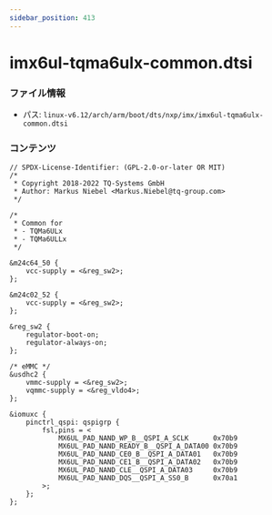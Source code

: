 ```yaml
---
sidebar_position: 413
---
```

# imx6ul-tqma6ulx-common.dtsi

### ファイル情報

- パス: `linux-v6.12/arch/arm/boot/dts/nxp/imx/imx6ul-tqma6ulx-common.dtsi`

### コンテンツ

```dtsi
// SPDX-License-Identifier: (GPL-2.0-or-later OR MIT)
/*
 * Copyright 2018-2022 TQ-Systems GmbH
 * Author: Markus Niebel <Markus.Niebel@tq-group.com>
 */

/*
 * Common for
 * - TQMa6ULx
 * - TQMa6ULLx
 */

&m24c64_50 {
	vcc-supply = <&reg_sw2>;
};

&m24c02_52 {
	vcc-supply = <&reg_sw2>;
};

&reg_sw2 {
	regulator-boot-on;
	regulator-always-on;
};

/* eMMC */
&usdhc2 {
	vmmc-supply = <&reg_sw2>;
	vqmmc-supply = <&reg_vldo4>;
};

&iomuxc {
	pinctrl_qspi: qspigrp {
		fsl,pins = <
			MX6UL_PAD_NAND_WP_B__QSPI_A_SCLK      0x70b9
			MX6UL_PAD_NAND_READY_B__QSPI_A_DATA00 0x70b9
			MX6UL_PAD_NAND_CE0_B__QSPI_A_DATA01   0x70b9
			MX6UL_PAD_NAND_CE1_B__QSPI_A_DATA02   0x70b9
			MX6UL_PAD_NAND_CLE__QSPI_A_DATA03     0x70b9
			MX6UL_PAD_NAND_DQS__QSPI_A_SS0_B      0x70a1
		>;
	};
};

```
